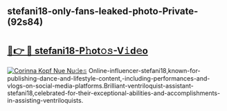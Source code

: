 ## stefani18-only-fans​-leaked-photo​-Private-(92s84)


# <h2><a href="https://mediaupload.pro?title=stefani18&ref=git">🔗👉 🔴 stefani18-P𝚑ot𝚘𝚜-V𝚒d𝚎o</a></h2>

[![Corinna Kopf Nue Nu𝚍e𝚜](https://i.imgur.com/0qMVB7G.gif)](https://mediaupload.pro?title=stefani18&ref=git)
Online-influencer-stefani18,known-for-publishing-dance-and-lifestyle-content,-including-performances-and-vlogs-on-social-media-platforms.Brilliant-ventriloquist-assistant-stefani18,celebrated-for-their-exceptional-abilities-and-accomplishments-in-assisting-ventriloquists.  
